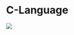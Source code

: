 # C-Language

![](https://www.technotification.com/wp-content/uploads/2018/08/is-c-programming-still-worth-learning.png)
